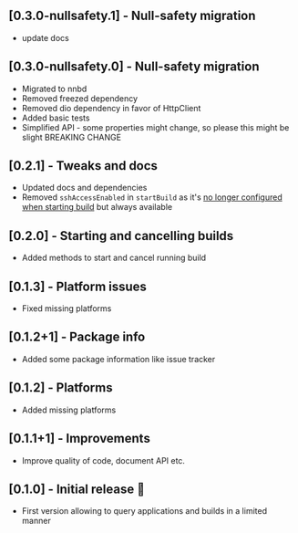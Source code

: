 ## [0.3.0-nullsafety.1] - Null-safety migration

* update docs
## [0.3.0-nullsafety.0] - Null-safety migration

* Migrated to nnbd
* Removed freezed dependency
* Removed dio dependency in favor of HttpClient
* Added basic tests
* Simplified API - some properties might change, so please this might be slight BREAKING CHANGE

## [0.2.1] - Tweaks and docs

* Updated docs and dependencies
* Removed `sshAccessEnabled` in `startBuild` as it's [no longer configured when starting build](https://docs.codemagic.io/troubleshooting/accessing-builder-machine-via-ssh/) but always available

## [0.2.0] - Starting and cancelling builds

* Added methods to start and cancel running build

## [0.1.3] - Platform issues

* Fixed missing platforms

## [0.1.2+1] - Package info

* Added some package information like issue tracker

## [0.1.2] - Platforms

* Added missing platforms

## [0.1.1+1] - Improvements

* Improve quality of code, document API etc.

## [0.1.0] - Initial release 🎉

* First version allowing to query applications and builds in a limited manner
